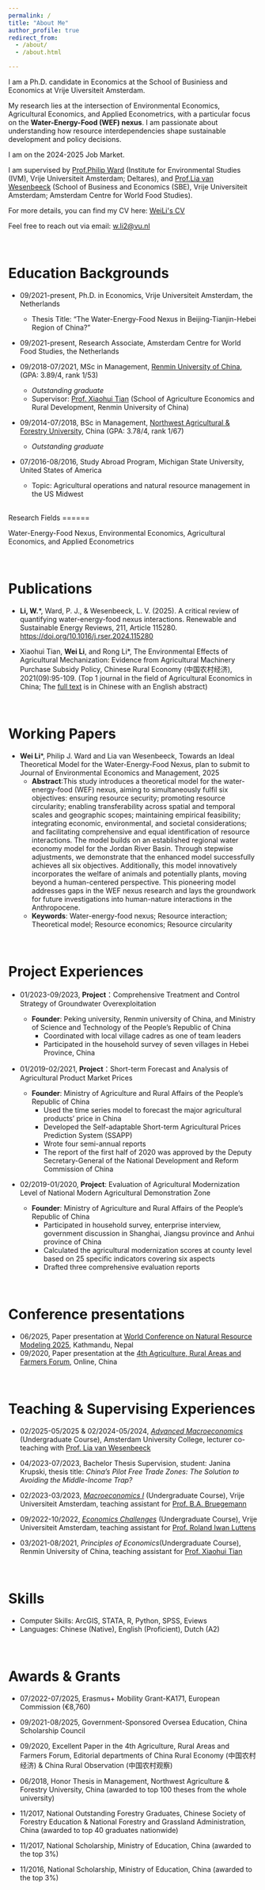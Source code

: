 ```yaml
---
permalink: /
title: "About Me"
author_profile: true
redirect_from: 
  - /about/
  - /about.html

---
```


I am a Ph.D. candidate in Economics at the School of Businiess and Economics at Vrije Uiversiteit Amsterdam.

My research lies at the intersection of Environmental Economics, Agricultural Economics, and Applied Econometrics, with a particular focus on the **Water-Energy-Food (WEF) nexus**. I am passionate about understanding how resource interdependencies shape sustainable development and policy decisions.

I am on the 2024-2025 Job Market.

I am supervised by [Prof.Philip Ward](https://research.vu.nl/en/persons/philip-ward) (Institute for Environmental Studies (IVM), Vrije Universiteit Amsterdam; Deltares), and [Prof.Lia van Wesenbeeck](https://research.vu.nl/en/persons/lia-van-wesenbeeck) (School of Business and Economics (SBE), Vrije Universiteit Amsterdam; Amsterdam Centre for World Food Studies).


For more details, you can find my CV here: [WeiLi's CV](../assets/2025.03.09_CV-WeiLi.pdf)

Feel free to reach out via email: w.li2@vu.nl

<br>

Education Backgrounds
======

- 09/2021-present, Ph.D. in Economics, Vrije Universiteit Amsterdam, the Netherlands
  - Thesis Title: “The Water-Energy-Food Nexus in Beijing-Tianjin-Hebei Region of China?”

- 09/2021-present, Research Associate, Amsterdam Centre for World Food Studies, the Netherlands

- 09/2018-07/2021, MSc in Management, [Renmin University of China](https://www.ruc.edu.cn/cn/about/introduce.html), (GPA: 3.89/4, rank 1/53)
  - _Outstanding graduate_
  - Supervisor: [Prof. Xiaohui Tian](http://www.sard.ruc.edu.cn/szll/zzjs/qzjs/372aa1041ccd4b1b8cc829b137214115.htm) (School of Agriculture Economics and Rural Development, Renmin University of China)

- 09/2014-07/2018, BSc in Management, [Northwest Agricultural & Forestry University](https://www.nwafu.edu.cn/), China (GPA: 3.78/4, rank 1/67)
  - _Outstanding graduate_

- 07/2016-08/2016, Study Abroad Program, Michigan State University, United States of America
  - Topic: Agricultural operations and natural resource management in the US Midwest

<br>
Research Fields
======

Water-Energy-Food Nexus, Environmental Economics, Agricultural Economics, and Applied Econometrics

<!-- Job Market Paper
======

 -->

<br>


Publications
======
- **Li, W.***, Ward, P. J., & Wesenbeeck, L. V. (2025). A critical review of quantifying water-energy-food nexus interactions. Renewable and Sustainable Energy Reviews, 211, Article 115280. https://doi.org/10.1016/j.rser.2024.115280

- Xiaohui Tian, **Wei Li**, and Rong Li*, The Environmental Effects of Agricultural Mechanization: Evidence from Agricultural Machinery Purchase Subsidy Policy, Chinese Rural Economy (中国农村经济), 2021(09):95-109. (Top 1 journal in the field of Agricultural Economics in China; The [full text](https://zgncjj.ajcass.com/magazine/show/78577?jumpnotice=201606270007) is in Chinese with an English abstract)

<br>

Working Papers
======
- **Wei Li***, Philip J. Ward and Lia van Wesenbeeck, Towards an Ideal Theoretical Model for the Water-Energy-Food Nexus, plan to submit to Journal of Environmental Economics and Management, 2025
  - **Abstract**:This study introduces a theoretical model for the water-energy-food (WEF) nexus, aiming to simultaneously fulfil six objectives: ensuring resource security; promoting resource circularity; enabling transferability across spatial and temporal scales and geographic scopes; maintaining empirical feasibility; integrating economic, environmental, and societal considerations; and facilitating comprehensive and equal identification of resource interactions. The model builds on an established regional water economy model for the Jordan River Basin. Through stepwise adjustments, we demonstrate that the enhanced model successfully achieves all six objectives. Additionally, this model innovatively incorporates the welfare of animals and potentially plants, moving beyond a human-centered perspective. This pioneering model addresses gaps in the WEF nexus research and lays the groundwork for future investigations into human-nature interactions in the Anthropocene.
  - **Keywords**: Water-energy-food nexus; Resource interaction; Theoretical model; Resource economics; Resource circularity

<br>

Project Experiences
======
- 01/2023-09/2023, **Project**：Comprehensive Treatment and Control Strategy of Groundwater Overexploitation
  - **Founder**: Peking university, Renmin university of China, and Ministry of Science and Technology of the People’s Republic of China
    - Coordinated with local village cadres as one of team leaders
    - Participated in the household survey of seven villages in Hebei Province, China

- 01/2019-02/2021, **Project**：Short-term Forecast and Analysis of Agricultural Product Market Prices
  - **Founder**: Ministry of Agriculture and Rural Affairs of the People’s Republic of China
    - Used the time series model to forecast the major agricultural products’ price in China
    - Developed the Self-adaptable Short-term Agricultural Prices Prediction System (SSAPP)
    - Wrote four semi-annual reports
    - The report of the first half of 2020 was approved by the Deputy Secretary-General of the National Development and Reform Commission of China

- 02/2019-01/2020, **Project**: Evaluation of Agricultural Modernization Level of National Modern Agricultural Demonstration Zone
  - **Founder**: Ministry of Agriculture and Rural Affairs of the People’s Republic of China 
    - Participated in household survey, enterprise interview, government discussion in Shanghai, Jiangsu province and Anhui province of China
    - Calculated the agricultural modernization scores at county level based on 25 specific indicators covering six aspects
    - Drafted three comprehensive evaluation reports

<br>

Conference presentations
======
- 06/2025, Paper presentation at [World Conference on Natural Resource Modeling 2025](https://resourcemodeling.org/rma-conferences/), Kathmandu, Nepal
- 09/2020, Paper presentation at the [4th Agriculture, Rural Areas and Farmers Forum](https://www.fafu.edu.cn/2020/0929/c132a54610/page.htm), Online, China
  
<br>

Teaching & Supervising Experiences
======

- 02/2025-05/2025 & 02/2024-05/2024, [_Advanced Macroeconomics_](https://studiegids.uva.nl/xmlpages/page/2024-2025-en/search-course/course/118950) (Undergraduate Course), Amsterdam University College, lecturer co-teaching with [Prof. Lia van Wesenbeeck](https://research.vu.nl/en/persons/lia-van-wesenbeeck)

- 04/2023-07/2023, Bachelor Thesis Supervision, student: Janina Krupski, thesis title: _China’s Pilot Free Trade Zones: The Solution to Avoiding the Middle-Income Trap?_

- 02/2023-03/2023, [_Macroeconomics I_](https://studiegids.vu.nl/en/vakken/2022-2023/E_EBE1_MACEC#/) (Undergraduate Course), Vrije Universiteit Amsterdam, teaching assistant for [Prof. B.A. Bruegemann](https://research.vu.nl/en/persons/bjoern-brugemann)

- 09/2022-10/2022, [_Economics Challenges_](https://studiegids.vu.nl/en/vakken/2022-2023/E_EBE1_EC#/) (Undergraduate Course), Vrije Universiteit Amsterdam, teaching assistant for [Prof. Roland Iwan Luttens](https://research.vu.nl/en/persons/roland-iwan-luttens)

- 03/2021-08/2021, _Principles of Economics_(Undergraduate Course), Renmin University of China, teaching assistant for [Prof. Xiaohui Tian](http://www.sard.ruc.edu.cn/szll/zzjs/qzjs/372aa1041ccd4b1b8cc829b137214115.htm)

<br>

Skills
======
- Computer Skills: ArcGIS, STATA, R, Python, SPSS, Eviews
- Languages: Chinese (Native), English (Proficient), Dutch (A2) 

<br>

Awards & Grants
======
- 07/2022-07/2025, Erasmus+ Mobility Grant-KA171, European Commission (€8,760)

- 09/2021-08/2025, Government-Sponsored Oversea Education, China Scholarship Council

- 09/2020, Excellent Paper in the 4th Agriculture, Rural Areas and Farmers Forum, Editorial departments of China Rural Economy (中国农村经济) & China Rural Observation (中国农村观察)

- 06/2018, Honor Thesis in Management, Northwest Agriculture & Forestry University, China (awarded to top 100 theses from the whole university) 

- 11/2017, National Outstanding Forestry Graduates, Chinese Society of Forestry Education & National Forestry and Grassland Administration, China (awarded to top 40 graduates nationwide)

- 11/2017, National Scholarship, Ministry of Education, China (awarded to the top 3%)

- 11/2016, National Scholarship, Ministry of Education, China (awarded to the top 3%)


